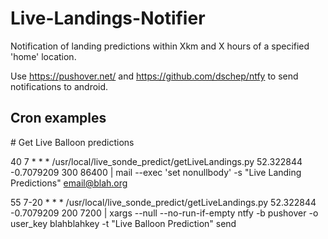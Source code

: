 # Live-Landings-Notifier
Notification of landing predictions within Xkm and X hours of a specified 'home' location.

Use https://pushover.net/ and https://github.com/dschep/ntfy to send notifications to android.

## Cron examples

\# Get Live Balloon predictions

40      7       *       *       *       /usr/local/live_sonde_predict/getLiveLandings.py 52.322844 -0.7079209 300 86400 | mail --exec 'set nonullbody' -s "Live Landing Predictions" email@blah.org

55      7-20    *       *       *       /usr/local/live_sonde_predict/getLiveLandings.py 52.322844 -0.7079209 200 7200 | xargs --null --no-run-if-empty ntfy -b pushover -o user_key blahblahkey -t "Live Balloon Prediction" send
